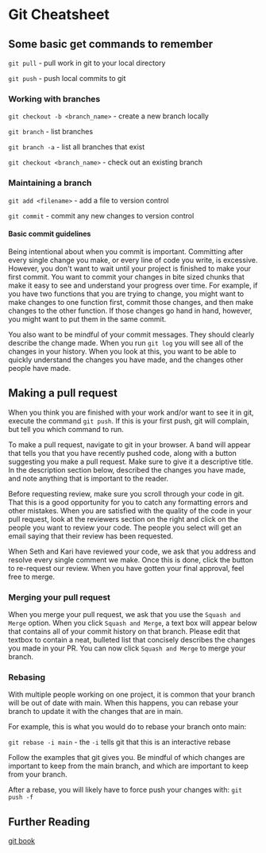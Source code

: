 # Git Cheatsheet

## Some basic get commands to remember

`git pull` - pull work in git to your local directory

`git push` - push local commits to git

### Working with branches

`git checkout -b <branch_name>` - create a new branch locally

`git branch` - list branches

`git branch -a` - list all branches that exist

`git checkout <branch_name>` - check out an existing branch

### Maintaining a branch

`git add <filename>` - add a file to version control

`git commit` - commit any new changes to version control

#### Basic commit guidelines

Being intentional about when you commit is important. Committing after every single change you make, or every line of code you write, is excessive. However, you don't want to wait until your project is finished to make your first commit. You want to commit your changes in bite sized chunks that make it easy to see and understand your progress over time. For example, if you have two functions that you are trying to change, you might want to make changes to one function first, commit those changes, and then make changes to the other function. If those changes go hand in hand, however, you might want to put them in the same commit. 

You also want to be mindful of your commit messages. They should clearly describe the change made. When you run `git log` you will see all of the changes in your history. When you look at this, you want to be able to quickly understand the changes you have made, and the changes other people have made. 

## Making a pull request
When you think you are finished with your work and/or want to see it in git, execute the command `git push`. If this is your first push, git will complain, but tell you which command to run. 

To make a pull request, navigate to git in your browser. A band will appear that tells you that you have recently pushed code, along with a button suggesting you make a pull request. Make sure to give it a descriptive title. In the description section below, described the changes you have made, and note anything that is important to the reader. 

Before requesting review, make sure you scroll through your code in git. That this is a good opportunity for you to catch any formatting errors and other mistakes. When you are satisfied with the quality of the code in your pull request, look at the reviewers section on the right and click on the people you want to review your code. The people you select will get an email saying that their review has been requested.

When Seth and Kari have reviewed your code, we ask that you address and resolve every single comment we make. Once this is done, click the button to re-request our review. When you have gotten your final approval, feel free to merge.

### Merging your pull request

When you merge your pull request, we ask that you use the `Squash and Merge` option. When you click `Squash and Merge`, a text box will appear below that contains all of your commit history on that branch. Please edit that textbox to contain a neat, bulleted list that concisely describes the changes you made in your PR. You can now click `Squash and Merge` to merge your branch.

### Rebasing

With multiple people working on one project, it is common that your branch will be out of date with main. When this happens, you can rebase your branch to update it with the changes that are in main.

For example, this is what you would do to rebase your branch onto main:

`git rebase -i main` - the `-i` tells git that this is an interactive rebase

Follow the examples that git gives you. Be mindful of which changes are important to keep from the main branch, and which are important to keep from your branch.

After a rebase, you will likely have to force push your changes with: `git push -f`

## Further Reading

[git book](https://git-scm.com/book/en/v2)

